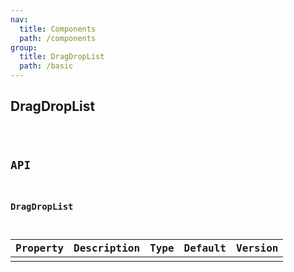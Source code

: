 ```yaml
---
nav:
  title: Components
  path: /components
group:
  title: DragDropList
  path: /basic
---
```


## DragDropList

<code src="./basic" title='Basic usage' desc='Basic usage example.'/>

## API

### DragDropList

| Property | Description | Type | Default | Version |
| -------- | ----------- | ---- | ------- | ------- |
|          |             |      |         |         |
